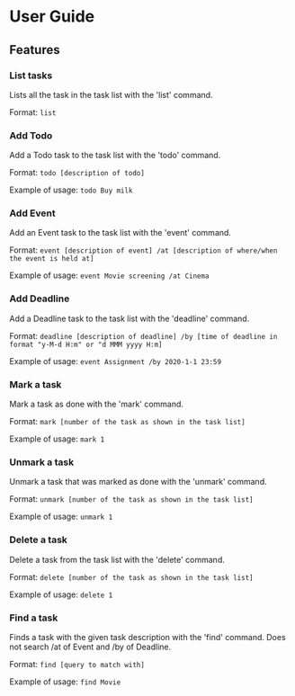 # User Guide

## Features 

### List tasks

Lists all the task in the task list with the 'list' command.

Format: `list`

### Add Todo

Add a Todo task to the task list with the 'todo' command.

Format: `todo [description of todo]`

Example of usage: `todo Buy milk`

### Add Event

Add an Event task to the task list with the 'event' command.

Format: `event [description of event] /at [description of where/when the event is held at]`

Example of usage: `event Movie screening /at Cinema`

### Add Deadline

Add a Deadline task to the task list with the 'deadline' command.

Format: `deadline [description of deadline] /by [time of deadline in format "y-M-d H:m" or "d MMM yyyy H:m]`

Example of usage: `event Assignment /by 2020-1-1 23:59`

### Mark a task

Mark a task as done with the 'mark' command.

Format: `mark [number of the task as shown in the task list]`

Example of usage: `mark 1`

### Unmark a task

Unmark a task that was marked as done with the 'unmark' command.

Format: `unmark [number of the task as shown in the task list]`

Example of usage: `unmark 1`

### Delete a task

Delete a task from the task list with the 'delete' command.

Format: `delete [number of the task as shown in the task list]`

Example of usage: `delete 1`

### Find a task

Finds a task with the given task description with the 'find' command.
Does not search /at of Event and /by of Deadline.

Format: `find [query to match with]`

Example of usage: `find Movie`
